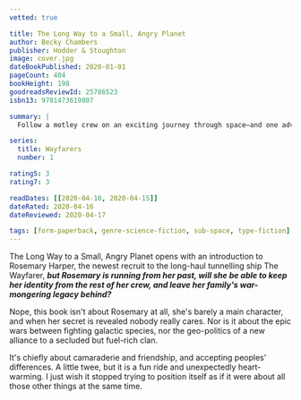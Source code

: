 ```yaml
---
vetted: true

title: The Long Way to a Small, Angry Planet
author: Becky Chambers
publisher: Hodder & Stoughton
image: cover.jpg
dateBookPublished: 2020-01-01
pageCount: 404
bookHeight: 198
goodreadsReviewId: 25786523
isbn13: 9781473619807

summary: |
  Follow a motley crew on an exciting journey through space—and one adventurous young explorer who discovers the meaning of family in the far reaches of the universe—in this light-hearted debut space opera from a rising sci-fi star.

series:
  title: Wayfarers
  number: 1

rating5: 3
rating7: 3

readDates: [[2020-04-10, 2020-04-15]]
dateRated: 2020-04-16
dateReviewed: 2020-04-17

tags: [form-paperback, genre-science-fiction, sub-space, type-fiction]
---
```


The Long Way to a Small, Angry Planet opens with an introduction to Rosemary Harper, the newest recruit to the long-haul tunnelling ship The Wayfarer, **_but Rosemary is running from her past, will she be able to keep her identity from the rest of her crew, and leave her family's war-mongering legacy behind?_**

Nope, this book isn't about Rosemary at all, she's barely a main character, and when her secret is revealed nobody really cares. Nor is it about the epic wars between fighting galactic species, nor the geo-politics of a new alliance to a secluded but fuel-rich clan.

It's chiefly about camaraderie and friendship, and accepting peoples' differences. A little twee, but it is a fun ride and unexpectedly heart-warming. I just wish it stopped trying to position itself as if it were about all those other things at the same time.
